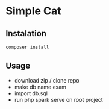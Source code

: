 # Simple Cat



Instalation
------------

```sh
composer install
```
Usage
------------

- download zip / clone repo
- make db name exam
- import db.sql
- run php spark serve on root project

